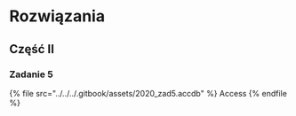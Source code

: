 # Rozwiązania

## Część II

### Zadanie 5

{% file src="../../../.gitbook/assets/2020_zad5.accdb" %}
Access
{% endfile %}

